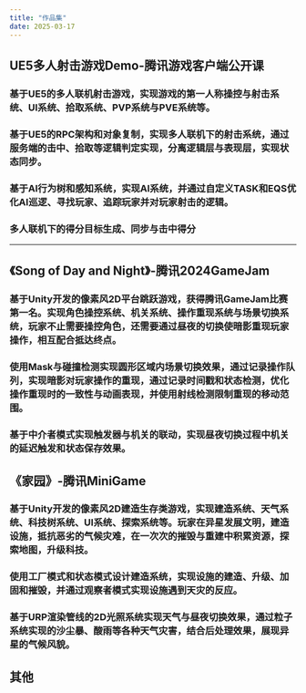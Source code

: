 ```yaml
---
title: "作品集"
date: 2025-03-17
---
```

## UE5多人射击游戏Demo-腾讯游戏客户端公开课  
### 基于UE5的多人联机射击游戏，实现游戏的第一人称操控与射击系统、UI系统、拾取系统、PVP系统与PVE系统等。  

### 基于UE5的RPC架构和对象复制，实现多人联机下的射击系统，通过服务端的击中、拾取等逻辑判定实现，分离逻辑层与表现层，实现状态同步。 

### 基于AI行为树和感知系统，实现AI系统，并通过自定义TASK和EQS优化AI巡逻、寻找玩家、追踪玩家并对玩家射击的逻辑。  

### 多人联机下的得分目标生成、同步与击中得分
  
---
  
## 《Song of Day and Night》-腾讯2024GameJam  
### 基于Unity开发的像素风2D平台跳跃游戏，获得腾讯GameJam比赛第一名。实现角色操控系统、机关系统、操作重现系统与场景切换系统，玩家不止需要操控角色，还需要通过昼夜的切换使暗影重现玩家操作，相互配合抵达终点。 

### 使用Mask与碰撞检测实现圆形区域内场景切换效果，通过记录操作队列，实现暗影对玩家操作的重现，通过记录时间戳和状态检测，优化操作重现时的一致性与动画表现，并使用射线检测限制重现的移动范围。 

### 基于中介者模式实现触发器与机关的联动，实现昼夜切换过程中机关的延迟触发和状态保存效果。
  
## 《家园》-腾讯MiniGame
### 基于Unity开发的像素风2D建造生存类游戏，实现建造系统、天气系统、科技树系统、UI系统、探索系统等。玩家在异星发展文明，建造设施，抵抗恶劣的气候灾难，在一次次的摧毁与重建中积累资源，探索地图，升级科技。
### 使用工厂模式和状态模式设计建造系统，实现设施的建造、升级、加固和摧毁，并通过观察者模式实现设施遇到天灾的反应。
### 基于URP渲染管线的2D光照系统实现天气与昼夜切换效果，通过粒子系统实现的沙尘暴、酸雨等各种天气灾害，结合后处理效果，展现异星的气候风貌。

## 其他

